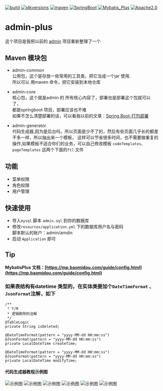 [![build](https://img.shields.io/badge/build-passing-success.svg)]()
[![jdkversions](https://img.shields.io/badge/Java-1.8%2B-success.svg)]()
[![maven](https://img.shields.io/badge/Maven-V3.3.9-success.svg)]()
[![SpringBoot](https://img.shields.io/badge/SpringBoot-V2.1.0-success.svg)]()
[![Mybatis_Plus](https://img.shields.io/badge/Mybatis_Plus-V3.0.1-success.svg)]()
[![Apache2.0](https://img.shields.io/badge/Apache-2.0-success.svg)]()

# admin-plus
这个项目是我把以前的 [admin](https://github.com/rstyro/admin) 项目重新整理了一个

## Maven 模块包
+ admin-common     
公用包，这个是存放一些常用的工具类，把它当成一个jar 使用.  
所以可以 用maven 命令，把它安装到本地仓库
+ admin-core       
核心包，这个就是admin 的 所有核心内容了，部署也是部署这个包就可以了，  
都是springboot 项目，部署应该也不难  
如果不怎么清楚部署的话，可以看我以前的文章：[Spring Boot-打包部署](https://rstyro.github.io/blog/2017/09/20/Spring%20Boot%20(%E5%8D%81)%EF%BC%9A%E6%89%93%E5%8C%85%E9%83%A8%E7%BD%B2/)

+ admin-generator  
代码生成器,因为是后台吗，所以页面是少不了的，然后有些页面几乎长的都差不多一样，所以抽出来一个模板，
这样可以节省很多时间，也不需要做重复的操作,如果模板不适合你们的业务，可以自己修改模板
`codeTemplates`、`pageTemplates` 这两个下面的`ftl` 文件


## 功能
+ 菜单权限
+ 角色权限
+ 用户管理

## 快速使用
+ 导入`mysql` 脚本 `admin.sql` 到你的数据库
+ 修改`resources/application.yml` 下的数据库用户名与密码  
脚本默认的账户：admin/amdin
+ 启动 `Application` 即可

## Tip
#### MybatisPlus 文档：[https://mp.baomidou.com/guide/config.html](https://mp.baomidou.com/guide/config.html)

### 如果表结构有datetime 类型的，在实体类要加个`DateTimeFormat` 、`JsonFormat`注解，如下
```
/**
 * Y/N
 * 逻辑删除的注解
 */
@TableLogic
private String isDeleted;

@DateTimeFormat(pattern = "yyyy-MM-dd HH:mm:ss")
@JsonFormat(pattern = "yyyy-MM-dd HH:mm:ss")
private LocalDateTime createTime;

@DateTimeFormat(pattern = "yyyy-MM-dd HH:mm:ss")
@JsonFormat(pattern = "yyyy-MM-dd HH:mm:ss")
private LocalDateTime modifyTime;

```

#### 代码生成器教程示例图

![示例图](https://github.com/rstyro/admin-plus/blob/master/1.png)
![示例图](https://github.com/rstyro/admin-plus/blob/master/2.png)
![示例图](https://github.com/rstyro/admin-plus/blob/master/3.png)
![示例图](https://github.com/rstyro/admin-plus/blob/master/4.png)
![示例图](https://github.com/rstyro/admin-plus/blob/master/5.png)
![示例图](https://github.com/rstyro/admin-plus/blob/master/6.png)
